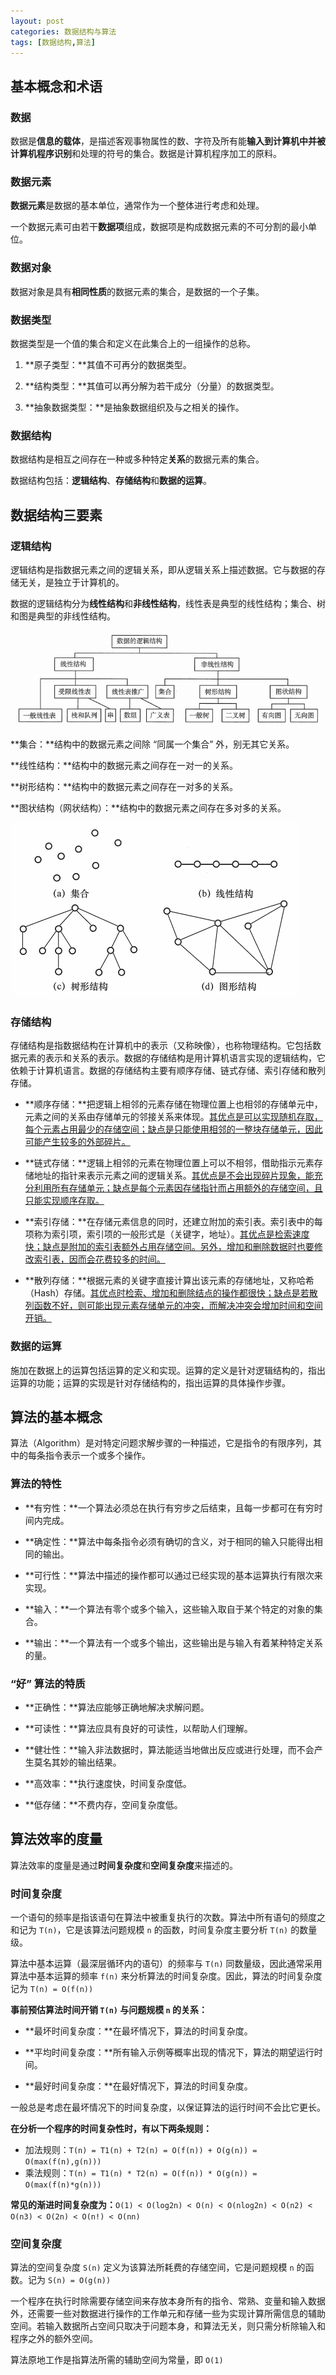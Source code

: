 ```yaml
---
layout: post
categories: 数据结构与算法
tags: [数据结构,算法]
---
```


## 基本概念和术语

### 数据

数据是**信息的载体**，是描述客观事物属性的数、字符及所有能**输入到计算机中并被计算机程序识别**和处理的符号的集合。数据是计算机程序加工的原料。

### 数据元素

**数据元素**是数据的基本单位，通常作为一个整体进行考虑和处理。

一个数据元素可由若干**数据项**组成，数据项是构成数据元素的不可分割的最小单位。

### 数据对象

数据对象是具有**相同性质**的数据元素的集合，是数据的一个子集。

### 数据类型

数据类型是一个值的集合和定义在此集合上的一组操作的总称。

1. **原子类型：**其值不可再分的数据类型。
2. **结构类型：**其值可以再分解为若干成分（分量）的数据类型。

3. **抽象数据类型：**是抽象数据组织及与之相关的操作。

### 数据结构

数据结构是相互之间存在一种或多种特定**关系**的数据元素的集合。

数据结构包括：**逻辑结构**、**存储结构**和**数据的运算**。

## 数据结构三要素

### 逻辑结构

逻辑结构是指数据元素之间的逻辑关系，即从逻辑关系上描述数据。它与数据的存储无关，是独立于计算机的。

数据的逻辑结构分为**线性结构**和**非线性结构**，线性表是典型的线性结构；集合、树和图是典型的非线性结构。

![01.png](/static/images/20210824/01.png)

**集合：**结构中的数据元素之间除 “同属一个集合” 外，别无其它关系。

**线性结构：**结构中的数据元素之间存在一对一的关系。

**树形结构：**结构中的数据元素之间存在一对多的关系。

**图状结构（网状结构）：**结构中的数据元素之间存在多对多的关系。

![02.png](/static/images/20210824/02.png)

### 存储结构

存储结构是指数据结构在计算机中的表示（又称映像），也称物理结构。它包括数据元素的表示和关系的表示。数据的存储结构是用计算机语言实现的逻辑结构，它依赖于计算机语言。数据的存储结构主要有顺序存储、链式存储、索引存储和散列存储。

* **顺序存储：**把逻辑上相邻的元素存储在物理位置上也相邻的存储单元中，元素之间的关系由存储单元的邻接关系来体现。<u>其优点是可以实现随机存取，每个元素占用最少的存储空间；缺点是只能使用相邻的一整块存储单元，因此可能产生较多的外部碎片。</u>

* **链式存储：**逻辑上相邻的元素在物理位置上可以不相邻，借助指示元素存储地址的指针来表示元素之间的逻辑关系。<u>其优点是不会出现碎片现象，能充分利用所有存储单元；缺点是每个元素因存储指针而占用额外的存储空间，且只能实现顺序存取。</u>

* **索引存储：**在存储元素信息的同时，还建立附加的索引表。索引表中的每项称为索引项，索引项的一般形式是（关键字，地址）。<u>其优点是检索速度快；缺点是附加的索引表额外占用存储空间。另外，增加和删除数据时也要修改索引表，因而会花费较多的时间。</u>

* **散列存储：**根据元素的关键字直接计算出该元素的存储地址，又称哈希（Hash）存储。<u>其优点时检索、增加和删除结点的操作都很快；缺点是若散列函数不好，则可能出现元素存储单元的冲突，而解决冲突会增加时间和空间开销。</u>

### 数据的运算

施加在数据上的运算包括运算的定义和实现。运算的定义是针对逻辑结构的，指出运算的功能；运算的实现是针对存储结构的，指出运算的具体操作步骤。

## 算法的基本概念

算法（Algorithm）是对特定问题求解步骤的一种描述，它是指令的有限序列，其中的每条指令表示一个或多个操作。

### 算法的特性

* **有穷性：**一个算法必须总在执行有穷步之后结束，且每一步都可在有穷时间内完成。

* **确定性：**算法中每条指令必须有确切的含义，对于相同的输入只能得出相同的输出。

* **可行性：**算法中描述的操作都可以通过已经实现的基本运算执行有限次来实现。

* **输入：**一个算法有零个或多个输入，这些输入取自于某个特定的对象的集合。

* **输出：**一个算法有一个或多个输出，这些输出是与输入有着某种特定关系的量。

### “好” 算法的特质

* **正确性：**算法应能够正确地解决求解问题。

* **可读性：**算法应具有良好的可读性，以帮助人们理解。

* **健壮性：**输入非法数据时，算法能适当地做出反应或进行处理，而不会产生莫名其妙的输出结果。

* **高效率：**执行速度快，时间复杂度低。

* **低存储：**不费内存，空间复杂度低。

## 算法效率的度量

算法效率的度量是通过**时间复杂度**和**空间复杂度**来描述的。

### 时间复杂度

一个语句的频率是指该语句在算法中被重复执行的次数。算法中所有语句的频度之和记为 `T(n)`，它是该算法问题规模 `n` 的函数，时间复杂度主要分析 `T(n)` 的数量级。

算法中基本运算（最深层循环内的语句）的频率与 `T(n)` 同数量级，因此通常采用算法中基本运算的频率 `f(n)` 来分析算法的时间复杂度。因此，算法的时间复杂度记为 `T(n) = O(f(n))`

**事前预估算法时间开销 `T(n)` 与问题规模 `n` 的关系：**

* **最坏时间复杂度：**在最坏情况下，算法的时间复杂度。

* **平均时间复杂度：**所有输入示例等概率出现的情况下，算法的期望运行时间。

* **最好时间复杂度：**在最好情况下，算法的时间复杂度。

一般总是考虑在最坏情况下的时间复杂度，以保证算法的运行时间不会比它更长。

**在分析一个程序的时间复杂性时，有以下两条规则：**

* 加法规则：`T(n) = T1(n) + T2(n) = O(f(n)) + O(g(n)) = O(max(f(n),g(n)))`
* 乘法规则：`T(n) = T1(n) * T2(n) = O(f(n)) * O(g(n)) = O(max(f(n)*g(n)))`

**常见的渐进时间复杂度为：**`O(1) < O(log2n) < O(n) < O(nlog2n) < O(n2) < O(n3) < O(2n) < O(n!) < O(nn)`

### 空间复杂度

算法的空间复杂度 `S(n)` 定义为该算法所耗费的存储空间，它是问题规模 `n` 的函数。记为 `S(n) = O(g(n))`

一个程序在执行时除需要存储空间来存放本身所有的指令、常熟、变量和输入数据外，还需要一些对数据进行操作的工作单元和存储一些为实现计算所需信息的辅助空间。若输入数据所占空间只取决于问题本身，和算法无关，则只需分析除输入和程序之外的额外空间。

算法原地工作是指算法所需的辅助空间为常量，即 `O(1)`

